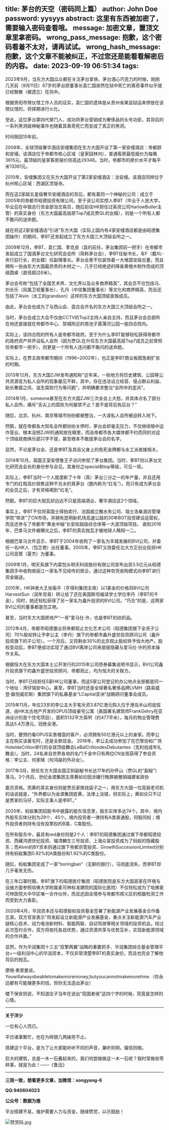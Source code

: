 title: 茅台的天空（密码同上篇）
author: John Doe
password: yysyys
abstract: 这里有东西被加密了，需要输入密码查看哦。
message: 加密文章，置顶文章里拿密码。
wrong_pass_message: 抱歉，这个密码看着不太对，请再试试。
wrong_hash_message: 抱歉，这个文章不能被纠正，不过您还是能看看解密后的内容。
date: 2023-09-19 06:51:34
tags:
---
2023年9月，当东方大国瓜众都在关注茅台拿铁、茅台酒心巧克力的时候，<!--more-->刚刚几天前（9月11日）67岁的茅台原董事长袁仁国突然在狱中死亡的离奇事件似乎就已经飘散（被遗忘）在风中。

根据贵阳市殡仪馆工作人员的证实，袁仁国的遗体是从贵州省某监狱运来停放在该殡仪馆的，将择期进行火化。

至此，这位茅台第四代掌门人、成功将茅台营销成为奢侈品的头号功臣，其背后的一系列黑洞级神秘事件也随着其离奇死亡而变成了真正的黑洞。

时间倒回15年前。

2008年，全球顶级奢华酒店安缦集团在东方大国开设了第一家安缦酒店：帝都颐和安缦。该酒店位于帝都市核心区域（皇家园林内），普通客房最低报价为每晚3615元、最顶级的皇家客房报价则高达29348。当时，帝都市的房价水平才每平米13361元。

2010年，安缦集团又在东方大国开设了第2家安缦酒店：法安缦。该酒店同样位于杭州核心区域：西湖区灵隐寺。

而在这2家超五星级奢华安缦酒店的背后，都有着同一个神秘的公司：成立于2005年的帝都市昭德投资有限公司。至于该公司实控人李BT（毕业于人民大学，毕业后在中银总行资金部当交易员，随后前往HK担任过英资公司HarlowButler主管）的真实身份（东方大国最高层原Top7成员贾QL的女婿），则是一个所有人都不敢问的送命题。

就在将这2家安缦酒店“引进”东方大国（实际上国内有4家安缦酒店都是由昭德集团操作）的期间，李BT还发起成立了东方大国三大顶级会所之一。

2009年12月，李BT、袁仁国、季克良（袁的前任，茅台集团前一把手）在帝都市发起成立了国酒茅台文化研究会会所（简称茅台会），李BT任秘书长，车F（戴XL-央行前行长，的女婿）任副理事长。茅台会里不仅装饰着一大堆国宝级古董，而且拥有一张由东方大国最昂贵的木材之一、几乎已经绝迹的降香黄檀木制作而成的顶级圆桌（直径超过6米）。

茅台会号称“包括了全国艺术界、文化界以及众多商界精英”，其会员不仅包括马、刘长乐（凤凰卫视董事长）、孔丹（中信集团董事长）等文化和商界精英，而且还包括了Alvin（水工的grandson）这样的东方大国顶级家族成员。

由此，茅台会也成为了与西山会、盘古会齐名的东方大国三大顶级会所之一。

当时，茅台会成立大会不仅由CCTV的Top2主持人亲自主持，而且茅台会总部所在地还直接就在帝都市中心、禁城附近的南池子菖蒲河公园一座四合院内。

实际上，该四合院的所有人是帝都市政府。至于为什么李BT能够轻松获得帝都市的政府资产并开设私人会所（因为贾QL在升任东方大国最高层Top7成员之前曾担任帝都市一把手），则更是一个所有人连问都不敢问的送命题。

实际上，在贾主政帝都市期间（1996~2002年），也正是李BT商业板图急剧扩张的时期。

2013年12月，东方大国ZJW发布通知称“近年来，一些地方将历史建筑、公园等公共资源变为私人会所的现象屡见不鲜，其中，存在违法设立经营、侵占群众利益、助长奢靡之风、滋生腐败行为等问题”，并明确要求整治“会所中的歪风”。

2014年1月，someone甚至在东方大国ZJW三次全会上大怒，并具体点名了部分私人会所，痛斥“舌尖上的腐败为何屡禁不止？是不是背后有后台？”

随后，北京、杭州、南京等城市纷纷都被整治，一大波私人会所被迫转入地下。

然鹅，就在帝都各大知名会所都纷纷关停时，茅台会却毫无压力，不仅继续暗中运作营业、根本没把ZJW的通知放在眼里，而且帝都市各大媒体都不约而同的对这个顶级政商俱乐部只字不提，甚至根本不敢提茅台会的名字。

显然，不论是茅台会、还是李BT及其岳父身上的免死金牌都与水工派直接相关。

2014年10月，英国王室安德鲁王子访问参观了茅台集团。当时，李BT则以茅台文化研究会会长的身份参与会见。其身份之special和top等级，可见一斑。

实际上，李BT当时一个人就垄断了十年（真）茅台三分之一的年产量，并且还用专门的红瓶高价销售这种不兑水的真茅台（圈内称为“红毛”）。而只有成为茅台会的会员之后，才有资格喝到“红毛”。

然鹅，李BT的巨大抛瓦却远远不只是高端酒业、奢华酒店这2个领域。

事实上，李BT不仅将英国士得拍卖行、法国威立雅水务公司、瑞士洛桑酒店管理学院“带进”了CN市场，并拥有昆明新机场高速公路的30年BOT投资建设运营权，而且还参与了帝都市“黄金中轴”长安街超级综合体等一大波顶级项目。
直到2016年，巴拿马文件被曝光之后，李BT的真实抛瓦才被地球人略知一二。

根据巴拿马文件显示，李BT于2004年收购了一家名为丰城发展的BVI公司，并委任一名HK人（包芷艳）出任董事。2005年，李BT又改委任北大方正创业投资HK公司高管（夏杰）为董事。

2009年1月，明天系旗下内蒙包头明天科技股份有限公司宣布出资3.5亿元从昭德集团手中收购南丽江一家名不见经传的房企，通过这种空壳收购模式向李BT进行资金输送。

2010年，HK钟表大王张瑜平（亨得利集团主席）以1美金的价格将BVI公司HarvestSun（润年贸易）转让给了还在美国斯坦福读学士学位李丹（李BT的千金）。同时，她还轻松获得了另一家名为鑫升投资的BVI公司。“巧合”的是，这两家BVI公司的董事都是包芷艳。

甚至，当时东方大国房地产“一哥”爱马仕·许，也是李BT的纺织品。

2012年4月，帝都市昭德置业将帝都观止文化艺术公司（昭德集团旗下全资子公司）70%股权转让予李公主（李丹）旗下的帝都市鑫升盛世投资顾问公司（鑫升投资旗下的子公司）。一个月后，又将剩余30%的北京观止股权转予恒大地产。股权变动后，李BT便成功实现了通过BVI离岸公司来层层隐藏与爱马仕·许的资本操作关系。

根据恒大在东方大国本土公开发行的2015年公司债券募集说明书显示，BVI公司鑫升投资旗下的鑫升盛世投资顾问、帝都观止，均为恒大的关联方。

当时，李BT已经担任5家HK公司董事，而这5家公司登记的办公地点全部都是同一个地址：湾仔瑞安中心。甚至，李BT当时还是全球著名奢侈品牌LVMH（路易威登·酩悦威尼斯）集团旗下的私募基金“LCapital亚洲”战略顾问董事会成员。

2015年11月，年仅23岁的李公主大手笔斥资3.87亿港元购入位于港岛半山司徒拔道、由HK太古地产开发的OPUS顶级豪宅公寓（美国著名建筑师FrankGehry在亚洲设计的首个住宅项目），面积5132平方英呎（约477平米），每月的物业管理费高达5.4万港元，冠绝全港。

当时，要预约看OPUS实景楼盘的客户，必须拥有50亿港元以上的身家。而李公主在购买该豪宅时，还是全款现金。
2016年，李公主成功参加了在巴黎协和广场HoteldeCrillon举行的全球顶级舞会LeBalCrillondesDebutantes（克利翁成年礼舞会）。当时，24名来自世界各地的名门千金中只有两位CN女孩获得了参会资格：李公主、何家晴（何鸿燊的外孙女）。

2017年3月，担任东方大国全国正斜副秘书长达17年的孙怀山（贾QL的“副秘”）落马。3个月后，世纪金源集团主席黄如论因涉嫌行贿罪被撤销福建省政协

委员资格。而黄的真实身份则是贾氏家族钱袋子之一，用东方大国一位高层老司机的话说就是，“外界都以为金源集团姓黄，法律上没错，但实际上，黄如论只不过是贾家的马仔，实际主事人是李BT。”

2020年，蚂蚁集团招股书中披露的股东信息里，股东实体多达74个。其中，境内外股东实体分别为29个、45个。境内投资者一律持有A类普通股，同股同权；境外投资者则持有没有投票权的B类、C类股份。

在所有股东中，最具有red身份则是2个人：李BT的昭德集团通过旗下帝都昭德投资、西藏鸿德世纪投资、福清麟生三号投资、上海众富投资成为了蚂蚁的隐藏股东；而Alvin的BY资本则通过旗下帝都京管投资、GrowthSuccessionLimited分别持有蚂蚁集团0.92%的A类股份和1.92%的C类股份。

随后，蚂蚁集团变成了一家“boringban”（无聊的银行），马彻底消失，而李BT却几乎毫发无伤。

在三年口罩时期，李BT旗下的昭德医疗集团（昭德医院是东方大国首家在环境与设施方面参照哈佛大学附属麦可林标准建院的国际化医院）不仅轻松成为了哈佛麦可林医院大中华区唯一合作伙伴，而且还因全情参与帝都市顺义区的核酸检测工作而受到大力表彰。

2020年4月，华润资本还与昭德股权投资基金签署了新能源产业发展基金合作备忘录。双方官宣表示“将发起设立新能源产业发展基金，重点关注新能源汽车产业链核心技术、动力电池新材料、智能网联、自动驾驶等相关领域的投资机会。经过此次签约合作，双方将依托各自优势，通过资源共享与优势互补，实现新能源领域的合作共赢。”

显然，作为华润集团十三五“双擎两翼”战略的重要抓手、华润集团综合基金管理平台+一级利润中心的华润资本，不仅非常清楚李BT的真实身份，而且也完全了解他背后的抛瓦。

摩根·弗里曼说，Youwillalwaysbeabletomakemoremoney,butyoucannotmakemoretime.（你永远都有可能赚更多的钱，但你无法造出茅台）

楼下保安则说，不知道庄子当年在说出“窃国者侯”这四个字的时候，究竟是怎样的心情。
- - -
**关于洋少**

一位有心人而已。

平日诸事繁忙，也在为碎银几两操劳不止。

搭建这个平台，是为了让大家能听听不同的声音，兼听则明，偏信则暗。

巨大的建筑，总是一木一石叠起来的，我们何尝做做这一木一石呢？我时常做些零碎事，就是为此！——《鲁迅》

---

**三观一致，想看更多文章，加微信：songyang-6**

**QQ:940604023**

**公众号：数据为煌** 

平台搭建不易，维护需要人力与资金，随缘赞赏，以示鼓励！

![赞赏码.jpg](/images/zanshang.jpg)